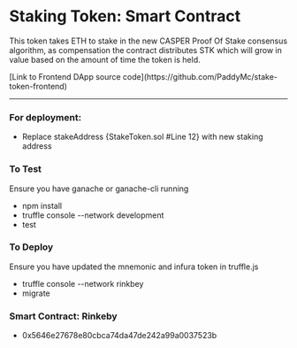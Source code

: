 <h1>
  Staking Token: Smart Contract
</h1>
<p>
  This token takes ETH to stake in the new CASPER Proof Of Stake consensus algorithm, as compensation
  the contract distributes STK which will grow in value based on the amount of 
  time the token is held.
</p>
[Link to Frontend DApp source code](https://github.com/PaddyMc/stake-token-frontend)
<hr />
<h3>For deployment:</h3>
<ul>
  <li>
    Replace stakeAddress {StakeToken.sol #Line 12} with new staking address
  </li>
</ul>

<h3>
  To Test
</h3>
<p>Ensure you have ganache or ganache-cli running</p>
<ul>
  <li>
    npm install
  </li>
  <li>
    truffle console --network development
  </li>
  <li>
    test
  </li>
</ul>

<h3>
  To Deploy
</h3>
<p>Ensure you have updated the mnemonic and infura token in truffle.js</p>
<ul>
  <li>
    truffle console --network rinkbey
  </li>
  <li>
    migrate
  </li>
</ul>

<h3>
  Smart Contract: Rinkeby
</h3>
<ul>
  <li>
    0x5646e27678e80cbca74da47de242a99a0037523b
  </li>
</ul>
